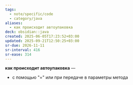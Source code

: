 ```yaml
---
tags:
  - note/specific/code
  - category/java
aliases:
  - как происходит автоупаковка
deck: obsidian::java
created: 2025-06-05T17:23:52+03:00
updated: 2025-09-21T12:50:25+03:00
sr-due: 2026-11-11
sr-interval: 416
sr-ease: 314
---
```


**как происходит автоупаковка**
—
- с помощью "=" или при передаче в параметры метода
